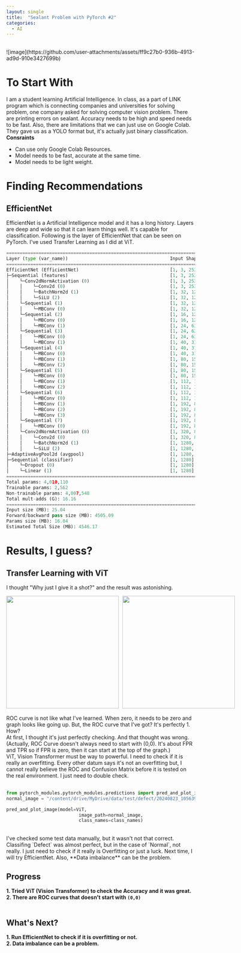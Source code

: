 ```yaml
---
layout: single
title:  "Sealant Problem with PyTorch #2"
categories:
  - AI
---
```


<br>
![image](https://github.com/user-attachments/assets/ff9c27b0-936b-4913-ad9d-910e3427699b)


# To Start With
 I am a student learning Artificial Intelligence. In class, as a part of LINK program which is connecting companies and universities for solving problem, one company asked for solving computer vision problem.
There are printing errors on sealant. Accuracy needs to be high and speed needs to be fast. Also, there are limitations that we can just use on Google Colab. They gave us as a YOLO format but, it's actually just binary classification.
<br>
 **Consraints**
- Can use only Google Colab Resources.
- Model needs to be fast, accurate at the same time.
- Model needs to be light weight.

# Finding Recommendations
## EfficientNet
EfficientNet is a Artificial Intelligence model and it has a long history. Layers are deep and wide so that it can learn things well. It's capable for classification. Following is the layer of EfficientNet that can be seen on PyTorch. I've used Transfer Learning as I did at ViT.

```python
========================================================================================================================
Layer (type (var_name))                                      Input Shape     Output Shape    Param #         Trainable
========================================================================================================================
EfficientNet (EfficientNet)                                  [1, 3, 2532, 824] [1, 2]          --              Partial
├─Sequential (features)                                      [1, 3, 2532, 824] [1, 1280, 80, 26] --              False
│    └─Conv2dNormActivation (0)                              [1, 3, 2532, 824] [1, 32, 1266, 412] --              False
│    │    └─Conv2d (0)                                       [1, 3, 2532, 824] [1, 32, 1266, 412] (864)           False
│    │    └─BatchNorm2d (1)                                  [1, 32, 1266, 412] [1, 32, 1266, 412] (64)            False
│    │    └─SiLU (2)                                         [1, 32, 1266, 412] [1, 32, 1266, 412] --              --
│    └─Sequential (1)                                        [1, 32, 1266, 412] [1, 16, 1266, 412] --              False
│    │    └─MBConv (0)                                       [1, 32, 1266, 412] [1, 16, 1266, 412] (1,448)         False
│    └─Sequential (2)                                        [1, 16, 1266, 412] [1, 24, 633, 206] --              False
│    │    └─MBConv (0)                                       [1, 16, 1266, 412] [1, 24, 633, 206] (6,004)         False
│    │    └─MBConv (1)                                       [1, 24, 633, 206] [1, 24, 633, 206] (10,710)        False
│    └─Sequential (3)                                        [1, 24, 633, 206] [1, 40, 317, 103] --              False
│    │    └─MBConv (0)                                       [1, 24, 633, 206] [1, 40, 317, 103] (15,350)        False
│    │    └─MBConv (1)                                       [1, 40, 317, 103] [1, 40, 317, 103] (31,290)        False
│    └─Sequential (4)                                        [1, 40, 317, 103] [1, 80, 159, 52] --              False
│    │    └─MBConv (0)                                       [1, 40, 317, 103] [1, 80, 159, 52] (37,130)        False
│    │    └─MBConv (1)                                       [1, 80, 159, 52] [1, 80, 159, 52] (102,900)       False
│    │    └─MBConv (2)                                       [1, 80, 159, 52] [1, 80, 159, 52] (102,900)       False
│    └─Sequential (5)                                        [1, 80, 159, 52] [1, 112, 159, 52] --              False
│    │    └─MBConv (0)                                       [1, 80, 159, 52] [1, 112, 159, 52] (126,004)       False
│    │    └─MBConv (1)                                       [1, 112, 159, 52] [1, 112, 159, 52] (208,572)       False
│    │    └─MBConv (2)                                       [1, 112, 159, 52] [1, 112, 159, 52] (208,572)       False
│    └─Sequential (6)                                        [1, 112, 159, 52] [1, 192, 80, 26] --              False
│    │    └─MBConv (0)                                       [1, 112, 159, 52] [1, 192, 80, 26] (262,492)       False
│    │    └─MBConv (1)                                       [1, 192, 80, 26] [1, 192, 80, 26] (587,952)       False
│    │    └─MBConv (2)                                       [1, 192, 80, 26] [1, 192, 80, 26] (587,952)       False
│    │    └─MBConv (3)                                       [1, 192, 80, 26] [1, 192, 80, 26] (587,952)       False
│    └─Sequential (7)                                        [1, 192, 80, 26] [1, 320, 80, 26] --              False
│    │    └─MBConv (0)                                       [1, 192, 80, 26] [1, 320, 80, 26] (717,232)       False
│    └─Conv2dNormActivation (8)                              [1, 320, 80, 26] [1, 1280, 80, 26] --              False
│    │    └─Conv2d (0)                                       [1, 320, 80, 26] [1, 1280, 80, 26] (409,600)       False
│    │    └─BatchNorm2d (1)                                  [1, 1280, 80, 26] [1, 1280, 80, 26] (2,560)         False
│    │    └─SiLU (2)                                         [1, 1280, 80, 26] [1, 1280, 80, 26] --              --
├─AdaptiveAvgPool2d (avgpool)                                [1, 1280, 80, 26] [1, 1280, 1, 1] --              --
├─Sequential (classifier)                                    [1, 1280]       [1, 2]          --              True
│    └─Dropout (0)                                           [1, 1280]       [1, 1280]       --              --
│    └─Linear (1)                                            [1, 1280]       [1, 2]          2,562           True
========================================================================================================================
Total params: 4,010,110
Trainable params: 2,562
Non-trainable params: 4,007,548
Total mult-adds (G): 16.16
========================================================================================================================
Input size (MB): 25.04
Forward/backward pass size (MB): 4505.09
Params size (MB): 16.04
Estimated Total Size (MB): 4546.17

```


# Results, I guess?
## Transfer Learning with ViT
I thought "Why just I give it a shot?" and the result was astonishing. 
<div style="display: flex; gap: 10px;">
    <img src="https://github.com/user-attachments/assets/7b0f5022-3624-41e7-8ab9-2147e276ba1a" width="300" height="300">
    <img src="https://github.com/user-attachments/assets/c18bf718-d245-442a-83a1-95441a494acf" width="300" height="300">
</div>
<br>
ROC curve is not like what I've learned. When zero, it needs to be zero and graph looks like going up. But, the ROC curve that I've got? It's perfectly 1. How? <br>
At first, I thought it's just perfectly checking. And that thought was wrong. (Actually, ROC Curve doesn't always need to start with (0,0). It's about FPR and TPR so if FPR is zero, then it can start at the top of the graph.) <br>
ViT, Vision Transformer must be way to powerful. I need to check if it is really an overfitting. Every other datum says it's not an overfitting but, I cannot really believe the ROC and Confusion Matrix before it is tested on the real environment. I just need to double check. <br> <br>

```python
from pytorch_modules.pytorch_modules.predictions import pred_and_plot_image
normal_image = "/content/drive/MyDrive/data/test/defect/20240823_105639.jpg"

pred_and_plot_image(model=ViT,
                           image_path=normal_image,
                           class_names=class_names)
```
<br>
I've checked some test data manually, but it wasn't not that correct. Classifing `Defect` was almost perfect, but in the case of `Normal`, not really. I just need to check if it really is Overfitting or just a luck. Next time, I will try EfficientNet. Also, **Data imbalance** can be the problem.<br>

## Progress
**1. Tried ViT (Vision Transformer) to check the Accuracy and it was great.** <br>
**2. There are ROC curves that doesn't start with `(0,0)`** <br>
<br>

## What's Next?
**1. Run EfficientNet to check if it is overfitting or not.** <br>
**2. Data imbalance can be a problem.**

